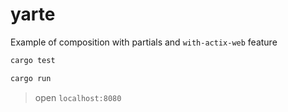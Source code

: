 # yarte

Example of composition with partials and `with-actix-web` feature

```bash
cargo test

cargo run
```
> open `localhost:8080`

